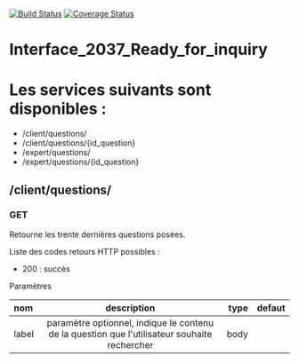 
[![Build Status](https://travis-ci.org/kimsavinfo/Interface_2037_Ready_for_inquiry.svg?branch=master)](https://travis-ci.org/kimsavinfo/Interface_2037_Ready_for_inquiry) [![Coverage Status](https://coveralls.io/repos/kimsavinfo/Interface_2037_Ready_for_inquiry/badge.png)](https://coveralls.io/r/kimsavinfo/Interface_2037_Ready_for_inquiry)

Interface_2037_Ready_for_inquiry 
================================

# Les services suivants sont disponibles :
* /client/questions/
* /client/questions/{id_question}
* /expert/questions/
* /expert/questions/{id_question}

## /client/questions/

### GET

Retourne les trente dernières questions posées.

Liste des codes retours HTTP possibles :
* 200 : succès

Paramètres

| nom 			| description 		| type | defaut|
| :------------ |:---------------:| -----:| -----:|
| label      	| paramètre optionnel, indique le contenu de la question que l'utilisateur souhaite rechercher | body | |